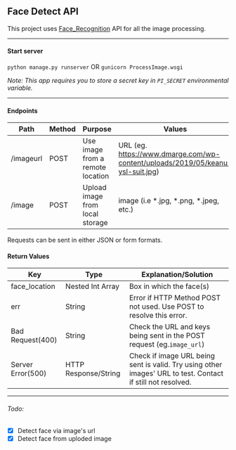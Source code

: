## Face Detect API

This project uses [Face_Recognition](https://github.com/ageitgey/face_recognition) API for all the image processing.

- - -

#### Start server
`python manage.py runserver`
OR
`gunicorn ProcessImage.wsgi`

*Note: This app requires you to store a secret key in `PI_SECRET` environmental variable.*
- - -
#### Endpoints
|   Path    |   Method  |              Purpose                  |                             Values                                  | 
|   ----    |   ------  |              -------                  |                             ------                                  |
| /imageurl |   POST    |   Use image from a remote location    |   URL (eg. https://www.dmarge.com/wp-content/uploads/2019/05/keanu-ysl-suit.jpg)    |
| /image    |   POST    |   Upload image from local storage     |   image (i.e \*.jpg, \*.png, \*.jpeg, etc.)                         |

Requests can be sent in either JSON or form formats.

#### Return Values
|      **Key**    |     **Type**      |    **Explanation/Solution** |
|-----------------|-------------------|-----------------------------|
|   face_location | Nested Int Array  |  Box in which the face(s) |
|        err       |      String       |  Error if HTTP Method POST not used. Use POST to resolve this error. |
| Bad Request(400) |      String       | Check the URL and keys being sent in the POST request (eg.`image_url`) |
| Server Error(500)| HTTP Response/String | Check if image URL being sent is valid. Try using other images' URL to test. Contact if still not resolved. |
 

- - -
###### Todo:
* [x] Detect face via image's url
* [x] Detect face from uploded image
